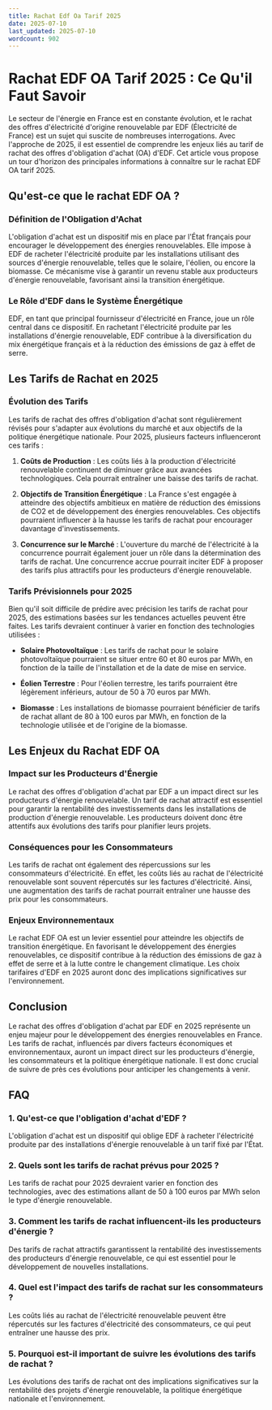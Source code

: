 ```yaml
---
title: Rachat Edf Oa Tarif 2025
date: 2025-07-10
last_updated: 2025-07-10
wordcount: 902
---
```


# Rachat EDF OA Tarif 2025 : Ce Qu'il Faut Savoir

Le secteur de l'énergie en France est en constante évolution, et le rachat des offres d'électricité d'origine renouvelable par EDF (Électricité de France) est un sujet qui suscite de nombreuses interrogations. Avec l'approche de 2025, il est essentiel de comprendre les enjeux liés au tarif de rachat des offres d'obligation d'achat (OA) d'EDF. Cet article vous propose un tour d'horizon des principales informations à connaître sur le rachat EDF OA tarif 2025.

## Qu'est-ce que le rachat EDF OA ?

### Définition de l'Obligation d'Achat

L'obligation d'achat est un dispositif mis en place par l'État français pour encourager le développement des énergies renouvelables. Elle impose à EDF de racheter l'électricité produite par les installations utilisant des sources d'énergie renouvelable, telles que le solaire, l'éolien, ou encore la biomasse. Ce mécanisme vise à garantir un revenu stable aux producteurs d'énergie renouvelable, favorisant ainsi la transition énergétique.

### Le Rôle d'EDF dans le Système Énergétique

EDF, en tant que principal fournisseur d'électricité en France, joue un rôle central dans ce dispositif. En rachetant l'électricité produite par les installations d'énergie renouvelable, EDF contribue à la diversification du mix énergétique français et à la réduction des émissions de gaz à effet de serre.

## Les Tarifs de Rachat en 2025

### Évolution des Tarifs

Les tarifs de rachat des offres d'obligation d'achat sont régulièrement révisés pour s'adapter aux évolutions du marché et aux objectifs de la politique énergétique nationale. Pour 2025, plusieurs facteurs influenceront ces tarifs :

1. **Coûts de Production** : Les coûts liés à la production d'électricité renouvelable continuent de diminuer grâce aux avancées technologiques. Cela pourrait entraîner une baisse des tarifs de rachat.

2. **Objectifs de Transition Énergétique** : La France s'est engagée à atteindre des objectifs ambitieux en matière de réduction des émissions de CO2 et de développement des énergies renouvelables. Ces objectifs pourraient influencer à la hausse les tarifs de rachat pour encourager davantage d'investissements.

3. **Concurrence sur le Marché** : L'ouverture du marché de l'électricité à la concurrence pourrait également jouer un rôle dans la détermination des tarifs de rachat. Une concurrence accrue pourrait inciter EDF à proposer des tarifs plus attractifs pour les producteurs d'énergie renouvelable.

### Tarifs Prévisionnels pour 2025

Bien qu'il soit difficile de prédire avec précision les tarifs de rachat pour 2025, des estimations basées sur les tendances actuelles peuvent être faites. Les tarifs devraient continuer à varier en fonction des technologies utilisées :

- **Solaire Photovoltaïque** : Les tarifs de rachat pour le solaire photovoltaïque pourraient se situer entre 60 et 80 euros par MWh, en fonction de la taille de l'installation et de la date de mise en service.

- **Éolien Terrestre** : Pour l'éolien terrestre, les tarifs pourraient être légèrement inférieurs, autour de 50 à 70 euros par MWh.

- **Biomasse** : Les installations de biomasse pourraient bénéficier de tarifs de rachat allant de 80 à 100 euros par MWh, en fonction de la technologie utilisée et de l'origine de la biomasse.

## Les Enjeux du Rachat EDF OA

### Impact sur les Producteurs d'Énergie

Le rachat des offres d'obligation d'achat par EDF a un impact direct sur les producteurs d'énergie renouvelable. Un tarif de rachat attractif est essentiel pour garantir la rentabilité des investissements dans les installations de production d'énergie renouvelable. Les producteurs doivent donc être attentifs aux évolutions des tarifs pour planifier leurs projets.

### Conséquences pour les Consommateurs

Les tarifs de rachat ont également des répercussions sur les consommateurs d'électricité. En effet, les coûts liés au rachat de l'électricité renouvelable sont souvent répercutés sur les factures d'électricité. Ainsi, une augmentation des tarifs de rachat pourrait entraîner une hausse des prix pour les consommateurs.

### Enjeux Environnementaux

Le rachat EDF OA est un levier essentiel pour atteindre les objectifs de transition énergétique. En favorisant le développement des énergies renouvelables, ce dispositif contribue à la réduction des émissions de gaz à effet de serre et à la lutte contre le changement climatique. Les choix tarifaires d'EDF en 2025 auront donc des implications significatives sur l'environnement.

## Conclusion

Le rachat des offres d'obligation d'achat par EDF en 2025 représente un enjeu majeur pour le développement des énergies renouvelables en France. Les tarifs de rachat, influencés par divers facteurs économiques et environnementaux, auront un impact direct sur les producteurs d'énergie, les consommateurs et la politique énergétique nationale. Il est donc crucial de suivre de près ces évolutions pour anticiper les changements à venir.

## FAQ

### 1. Qu'est-ce que l'obligation d'achat d'EDF ?

L'obligation d'achat est un dispositif qui oblige EDF à racheter l'électricité produite par des installations d'énergie renouvelable à un tarif fixé par l'État.

### 2. Quels sont les tarifs de rachat prévus pour 2025 ?

Les tarifs de rachat pour 2025 devraient varier en fonction des technologies, avec des estimations allant de 50 à 100 euros par MWh selon le type d'énergie renouvelable.

### 3. Comment les tarifs de rachat influencent-ils les producteurs d'énergie ?

Des tarifs de rachat attractifs garantissent la rentabilité des investissements des producteurs d'énergie renouvelable, ce qui est essentiel pour le développement de nouvelles installations.

### 4. Quel est l'impact des tarifs de rachat sur les consommateurs ?

Les coûts liés au rachat de l'électricité renouvelable peuvent être répercutés sur les factures d'électricité des consommateurs, ce qui peut entraîner une hausse des prix.

### 5. Pourquoi est-il important de suivre les évolutions des tarifs de rachat ?

Les évolutions des tarifs de rachat ont des implications significatives sur la rentabilité des projets d'énergie renouvelable, la politique énergétique nationale et l'environnement.
